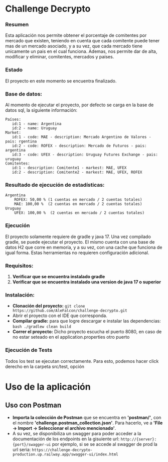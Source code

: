 # Challenge Decrypto

### Resumen
Esta aplicación nos permite obtener el porcentaje de comitentes por mercado que existen, teniendo en cuenta que cada comitente puede tener mas de un mercado asociado, y a su vez, que cada mercado tiene unicamente un pais en el cual funciona.
Ademas, nos permite dar de alta, modificar y eliminar, comitentes, mercados y países.

### Estado
El proyecto en este momento se encuentra finalizado.

### Base de datos:
Al momento de ejecutar el proyecto, por defecto se carga en la base de datos sql, la siguiente información:
```
Países:
   id:1 - name: Argentina
   id:2 - name: Uruguay
Market:
   id:1 - code: MAE - description: Mercado Argentino de Valores - pais: rgentina
   id:2 - code: ROFEX - description: Mercado de Futuros - pais: argentina
   id:3 - code: UFEX - description: Uruguay Futures Exchange - pais: uruguay
Comitentes:
   id:1 - description: Comitente1 - markest: MAE, UFEX
   id:2 - description: Comitente2 - markest: MAE, UFEX, ROFEX
```
### Resultado de ejecución de estadísticas:
```
Argentina
    ROFEX: 50,00 % (1 cuentas en mercado / 2 cuentas totales)
    MAE: 100,00 %  (2 cuentas en mercado / 2 cuentas totales)
Uruguay
    UFEX: 100,00 %  (2 cuentas en mercado / 2 cuentas totales)
```
### Ejecución
El proyecto solamente requiere de gradle y java 17. Una vez compilado gradle, se puede ejecutar el proyecto. El mismo cuenta con una base de datos H2 que corre en memoría, y a su vez, con una cache que funciona de igual forma. Estas herramientas no requieren configuración adicional.

### Requisitos:
1. **Verificar que se encuentra instalado gradle**
2. **Verificar que se encuentra instalado una version de java 17 o superior**

### Instalación:
* **Clonación del proyecto:** ```git clone https://github.com/AleFalcon/challenge-decrypto.git```
* Abrir el proyecto con el IDE que corresponda.
* **Compilar gradle:** para que logre descargar e instalar las dependencias: ```bash ./gradlew clean build```
* **Correr el proyecto:** Dicho proyecto escucha el puerto 8080, en caso de no estar seteado en el application.properties otro puerto

### Ejecución de Tests
Todos los test se ejecutan correctamente. Para esto, podemos hacer click derecho en la carpeta src/test, opción

# Uso de la aplicación
## Uso con Postman
* **Importa la colección de Postman** que se encuentra en **'postman/'**, con el nombre **'challenge.postman_collection.json'**.
Para hacerlo, ve a **'File -> Import -> Seleccionar el archivo mencionado'**.
* A su vez, se disponibiliza un swagger para poder acceder a la documentación de los endpoints en la gisuiente url: ```http://{server}:{port}/swagger-ui```
por ejemplo, si se se accede al swagger de prod la url seria: ```https://challenge-decrypto-production.up.railway.app/swagger-ui/index.html```
